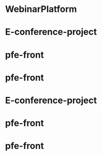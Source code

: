 # WebinarPlatform
# E-conference-project
# pfe-front
# pfe-front
# E-conference-project
# pfe-front
# pfe-front
